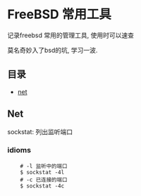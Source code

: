 # FreeBSD 常用工具
  记录freebsd 常用的管理工具, 使用时可以速查
  
  莫名奇妙入了bsd的坑, 学习一波.
  
## 目录  
  
  - [net](#Net)



## Net
  
  sockstat:     列出监听端口

### idioms

```
    # -l 监听中的端口
	$ sockstat -4l 
	# -c 已连接的端口
	$ sockstat -4c

	
```
  
  
